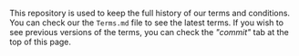 This repository is used to keep the full history of our terms and conditions. You can check our the `Terms.md` file to see the latest terms. If you wish to see previous versions of the terms, you can check the *"commit"* tab at the top of this page.